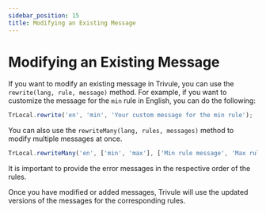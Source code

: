 ```yaml
---
sidebar_position: 15
title: Modifying an Existing Message
---
```

 
# Modifying an Existing Message

If you want to modify an existing message in Trivule, you can use the `rewrite(lang, rule, message)` method. For example, if you want to customize the message for the `min` rule in English, you can do the following:

```javascript
TrLocal.rewrite('en', 'min', 'Your custom message for the min rule');
```

You can also use the `rewriteMany(lang, rules, messages)` method to modify multiple messages at once.

```javascript
TrLocal.rewriteMany('en', ['min', 'max'], ['Min rule message', 'Max rule message']);
```

It is important to provide the error messages in the respective order of the rules.

Once you have modified or added messages, Trivule will use the updated versions of the messages for the corresponding rules.